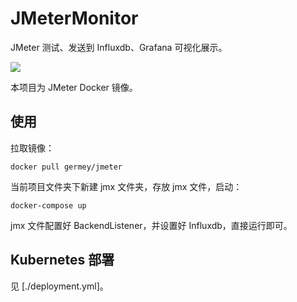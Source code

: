 # JMeterMonitor

JMeter 测试、发送到 Influxdb、Grafana 可视化展示。

![](https://qiniu.cuiqingcai.com/2020-03-07-200213.png)

本项目为 JMeter Docker 镜像。

## 使用

拉取镜像：

```shell script
docker pull germey/jmeter
```

当前项目文件夹下新建 jmx 文件夹，存放 jmx 文件，启动：

```
docker-compose up
```

jmx 文件配置好 BackendListener，并设置好 Influxdb，直接运行即可。

## Kubernetes 部署

见 [./deployment.yml]。
